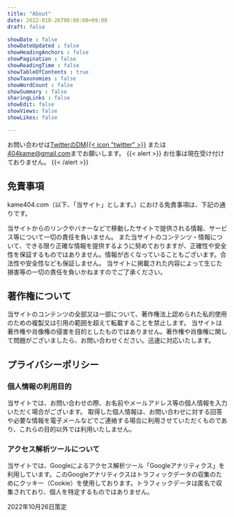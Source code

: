 ```yaml
---
title: "About"
date: 2022-010-26T00:00:00+09:00
draft: false

showDate : false
showDateUpdated : false
showHeadingAnchors : false
showPagination : false
showReadingTime : false
showTableOfContents : true
showTaxonomies : false 
showWordCount : false
showSummary : false
sharingLinks : false
showEdit: false
showViews: false
showLikes: false

---
```


お問い合わせは[TwitterのDM{{< icon "twitter" >}}](https://twitter.com/messages/compose?recipient_id=3860131884) または[404kame@gmail.com](mailto:404kame@gmail.com)までお願いします。
{{< alert >}}
お仕事は現在受け付けておりません。
{{< /alert >}}

## 免責事項

kame404.com（以下、「当サイト」とします。）における免責事項は、下記の通りです。

当サイトからのリンクやバナーなどで移動したサイトで提供される情報、サービス等について一切の責任を負いません。
また当サイトのコンテンツ・情報について、できる限り正確な情報を提供するように努めておりますが、正確性や安全性を保証するものではありません。情報が古くなっていることもございます。合法性や安全性なども保証しません。
当サイトに掲載された内容によって生じた損害等の一切の責任を負いかねますのでご了承ください。

## 著作権について

当サイトのコンテンツの全部又は一部について、著作権法上認められた私的使用のための複製又は引用の範囲を超えて転載することを禁止します。
当サイトは著作権や肖像権の侵害を目的としたものではありません。著作権や肖像権に関して問題がございましたら、お問い合わせください。迅速に対応いたします。

## プライバシーポリシー

### 個人情報の利用目的

当サイトでは、お問い合わせの際、お名前やメールアドレス等の個人情報を入力いただく場合がございます。
取得した個人情報は、お問い合わせに対する回答や必要な情報を電子メールなどでご連絡する場合に利用させていただくものであり、これらの目的以外では利用いたしません。

### アクセス解析ツールについて

当サイトでは、Googleによるアクセス解析ツール「Googleアナリティクス」を利用しています。このGoogleアナリティクスはトラフィックデータの収集のためにクッキー（Cookie）を使用しております。トラフィックデータは匿名で収集されており、個人を特定するものではありません。

2022年10月26日策定